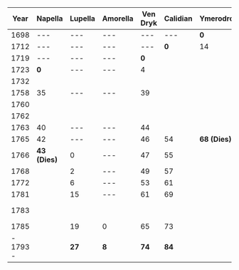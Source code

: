 | Year     | Napella       | Lupella | Amorella | Ven Dryk | Calidian | Ymerodrol     | Fenian | Circe  | Lucius        | **Mazikeen** | Bismuth | Jasper | Duska | Alfread | Rolbam | Seram | Malkath | Stronvan |
| -------- | ------------- | ------- | -------- | -------- | -------- | ------------- | ------ | ------ | ------------- | ------------ | ------- | ------ | ----- | ------- | ------ | ----- | ------- | -------- |
| 1698     | ---           | ---     | ---      | ---      | ---      | **0**         | ---    | ---    | ---           | ---          | ---     | ---    |       |         |        |       |         |          |
| 1712     | ---           | ---     | ---      | ---      | **0**    | 14            | ---    | ---    | ---           | ---          | ---     | ---    |       |         |        |       |         |          |
| 1719     | ---           | ---     | ---      | **0**    |          |               | ---    | ---    | ---           | ---          | ---     | ---    |       |         |        |       |         |          |
| 1723     | **0**         | ---     | ---      | 4        |          |               | ---    | ---    | ---           | ---          | ---     | ---    |       |         |        |       |         |          |
| 1732     |               |         |          |          |          |               |        |        | **0**         | ---          | ---     | ---    |       |         |        |       |         |          |
| 1758     | 35            | ---     | ---      | 39       |          |               | ---    | **0**  |               | ---          | ---     | ---    |       |         |        |       |         |          |
| 1760     |               |         |          |          |          |               |        |        |               | **0**        | ---     | ---    |       |         |        |       |         |          |
| 1762     |               |         |          |          |          |               |        |        |               |              | ---     | ---    |       |         |        |       |         |          |
| 1763     | 40            | ---     | ---      | 44       |          |               | 0      | 5      |               |              | ---     | ---    |       |         |        |       |         |          |
| 1765     | 42            | ---     | ---      | 46       | 54       | **68 (Dies)** | 2      | 7      |               |              | ---     | ---    |       |         |        |       |         |          |
| 1766     | **43 (Dies)** | 0       | ---      | 47       | 55       |               | 3      | 8      |               |              | ---     | ---    |       |         |        |       |         |          |
| 1768     |               | 2       | ---      | 49       | 57       |               |        |        |               |              | **0**   | **0**  |       |         |        |       |         |          |
| 1772     |               | 6       | ---      | 53       | 61       |               |        |        |               |              |         |        |       |         |        |       |         |          |
| 1781     |               | 15      | ---      | 61       | 69       |               | 18     | 23     |               |              |         |        |       |         |        |       |         |          |
| 1783     |               |         |          |          |          |               |        |        | **51 (Dies)** |              |         |        |       |         |        |       |         |          |
| 1785     |               | 19      | 0        | 65       | 73       |               | 22     | 27     |               |              |         |        |       |         |        |       |         |          |
| - 1793 - |               | **27**  | **8**    | **74**   | **84**   |               | **30** | **35** |               | **33**       | **25**      | **25**     | **144**   | ss      |        |       |         |          |
